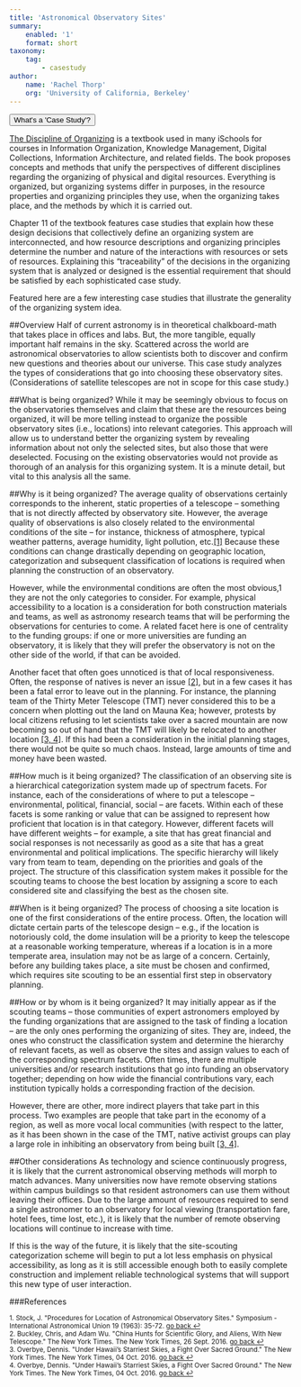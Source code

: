 ```yaml
---
title: 'Astronomical Observatory Sites'
summary:
    enabled: '1'
    format: short
taxonomy:
    tag:
        - casestudy
author:
    name: 'Rachel Thorp'
    org: 'University of California, Berkeley'
---
```

<script src="http://code.jquery.com/jquery-1.11.2.min.js"></script>

<script src="http://a11y.nicolas-hoffmann.net/modal/js/jquery-accessible-modal-window-aria.js"></script>

<button class="js-modal case-study" data-modal-prefix-class="simple-animated" data-modal-content-id="explanation" data-modal-title="What's a 'Case Study'?" data-modal-close-text="Close" data-modal-close-title="Close this modal window">What's a 'Case Study'?</button>


<div id="explanation" class="hidden modal">
<p><a href="http://disciplineoforganizing.org/">The Discipline of Organizing</a> is a textbook used in many iSchools for courses in Information Organization, Knowledge Management, Digital Collections, Information Architecture, and related fields. The book proposes concepts and methods that unify the perspectives of different disciplines regarding the organizing of physical and digital resources. Everything is organized, but organizing systems differ in purposes, in the resource properties and organizing principles they use, when the organizing takes place, and the methods by which it is carried out.</p>

<p>Chapter 11 of the textbook features case studies that explain how these design decisions that collectively define an organizing system are interconnected, and how resource descriptions and organizing principles determine the number and nature of the interactions with resources or sets of resources. Explaining this “traceability” of the decisions in the organizing system that is analyzed or designed is the essential requirement that should be satisfied by each sophisticated case study.</p>

<p>Featured here are a few interesting case studies that illustrate the generality of the organizing system idea.
</p>
</div>

##Overview
Half of current astronomy is in theoretical chalkboard-math that takes place in offices and labs. But, the more tangible, equally important half remains in the sky. Scattered across the world are astronomical observatories to allow scientists both to discover and confirm new questions and theories about our universe. This case study analyzes the types of considerations that go into choosing these observatory sites. (Considerations of satellite telescopes are not in  scope for this case study.) 

##What is being organized?
While it may be seemingly obvious to focus on the observatories themselves and claim that these are the resources being organized, it will be more telling instead to organize the possible observatory sites (i.e., locations) into relevant categories. This approach will allow us to understand better the organizing system by revealing information about not only the selected sites, but also those that were deselected. Focusing on the existing observatories would not provide as thorough of an analysis for this organizing system. It is a minute detail, but vital to this analysis all the same.

##Why is it being organized?
The average quality of observations certainly corresponds to the inherent, static properties of a telescope – something that is not directly affected by observatory site. However, the average quality of observations is also closely related to the environmental conditions of the site – for instance, thickness of atmosphere, typical weather patterns, average humidity, light pollution, etc.<a href="#fn1" id="ref1">[1]</a> Because these conditions can change drastically depending on geographic location, categorization and subsequent classification of locations is required when planning the construction of an observatory.

However, while the environmental conditions are often the most obvious,1 they are not the only categories to consider. For example, physical accessibility to a location is a consideration for both construction materials and teams, as well as astronomy research teams that will be performing the observations for centuries to come. A related facet here is one of centrality to the funding groups: if one or more universities are funding an observatory, it is likely that they will prefer the observatory is not on the other side of the world, if that can be avoided.

Another facet that often goes unnoticed is that of local responsiveness. Often, the response of natives is never an issue <a href="#fn2" id="ref2">[2]</a>, but in a few cases it has been a fatal error to leave out in the planning. For instance, the planning team of the Thirty Meter Telescope (TMT) never considered this to be a concern when plotting out the land on Mauna Kea; however, protests by local citizens refusing to let scientists take over a sacred mountain are now becoming so out of hand that the TMT will likely be relocated to another location <a href="#fn3" id="ref3">[3, 4]</a>. If this had been a consideration in the initial planning stages, there would not be quite so much chaos. Instead, large amounts of time and money have been wasted.

##How much is it being organized?
The classification of an observing site is a hierarchical categorization system made up of spectrum facets. For instance, each of the considerations of where to put a telescope – environmental, political, financial, social – are facets. Within each of these facets is some ranking or value that can be assigned to represent how proficient that location is in that category. However, different facets will have different weights – for example, a site that has great financial and social responses is not necessarily as good as a site that has a great environmental and political implications. The specific hierarchy will likely vary from team to team, depending on the priorities and goals of the project. The structure of this classification system makes it possible for the scouting teams to choose the best location by assigning a score to each considered site and classifying the best as the chosen site.

##When is it being organized?
The process of choosing a site location is one of the first considerations of the entire process. Often, the location will dictate certain parts of the telescope design – e.g., if the location is notoriously cold, the dome insulation will be a priority to keep the telescope at a reasonable working temperature, whereas if a location is in a more temperate area, insulation may not be as large of a concern. Certainly, before any building takes place, a site must be chosen and confirmed, which requires site scouting to be an essential first step in observatory planning.

##How or by whom is it being organized?
It may initially appear as if the scouting teams – those communities of expert astronomers employed by the funding organizations that are assigned to the task of finding a location –  are the only ones performing the organizing of sites. They are, indeed, the ones who construct the classification system and determine the hierarchy of relevant facets, as well as observe the sites and assign values to each of the corresponding spectrum facets. Often times, there are multiple universities and/or research institutions that go into funding an observatory together; depending on how wide the financial contributions vary, each institution typically holds a corresponding fraction of the decision.

However, there are other, more indirect players that take part in this process. Two examples are people that take part in the economy of a region, as well as more vocal local communities (with respect to the latter, as it has been shown in the case of the TMT, native activist groups can play a large role in inhibiting an observatory from being built <a href="#fn3" id="ref4">[3, 4]</a>.

##Other considerations
As technology and science continuously progress, it is likely that the current astronomical observing methods will morph to match advances. Many universities now have remote observing stations within campus buildings so that resident astronomers can use them without leaving their offices. Due to the large amount of resources required to send a single astronomer to an observatory for local viewing (transportation fare, hotel fees, time lost, etc.), it is likely that the number of remote observing locations will continue to increase with time.

If this is the way of the future, it is likely that the site-scouting categorization scheme will begin to put a lot less emphasis on physical accessibility, as long as it is still accessible enough both to easily complete construction and implement reliable technological systems that will support this new type of user interaction.

###References

<sup id="fn1">1. Stock, J. "Procedures for Location of Astronomical Observatory Sites." Symposium - International Astronomical Union 19 (1963): 35-72. <a href="#ref1" title="Jump back to footnote 1 in the text."> go back ↩</a></sup><br>
<sup id="fn2">2. Buckley, Chris, and Adam Wu. "China Hunts for Scientific Glory, and Aliens, With New Telescope." The New York Times. The New York Times, 26 Sept. 2016. <a href="#ref2" title="Jump back to footnote 2 in the text."> go back ↩</a></sup><br>
<sup id="fn3">3. Overbye, Dennis. "Under Hawaii’s Starriest Skies, a Fight Over Sacred Ground." The New York Times. The New York Times, 04 Oct. 2016.  <a href="#ref3" title="Jump back to footnote 3 in the text."> go back ↩</a></sup><br>
<sup id="fn4">4. Overbye, Dennis. "Under Hawaii’s Starriest Skies, a Fight Over Sacred Ground." The New York Times. The New York Times, 04 Oct. 2016.  <a href="#ref4" title="Jump back to footnote 4 in the text."> go back ↩</a></sup><br>

<script type="text/javascript">

// from http://stackoverflow.com/questions/17534661/make-anchor-link-go-some-pixels-above-where-its-linked-to
$(document).ready(function () {
    $('a').on('click', function (e) {
        // e.preventDefault();

        var target = this.hash,
            $target = $(target);

       $('html, body').stop().animate({
        'scrollTop': $target.offset().top-100
    }, 900, 'swing', function () {
    });

       console.log(target);

       $(target).animate({backgroundColor: '#ddd1e7'});
       $(target).animate({backgroundColor: 'white'}, 4000);


        console.log(window.location);

        return false;
    });

});
</script>


